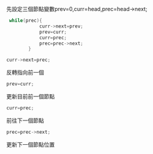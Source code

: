 先設定三個節點變數prev=0,curr=head,prec=head->next;
```C++
 while(prec){
            curr->next=prev;
            prev=curr;
            curr=prec;
            prec=prec->next;
        }
```
```C++
curr->next=prec;
```
反轉指向前一個  
```C++
prev=curr;
```
更新目前前一個節點  
```c++
curr=prec;
```  
前往下一個節點  
```c++
prec=prec->next;
```
更新下一個節點位置
